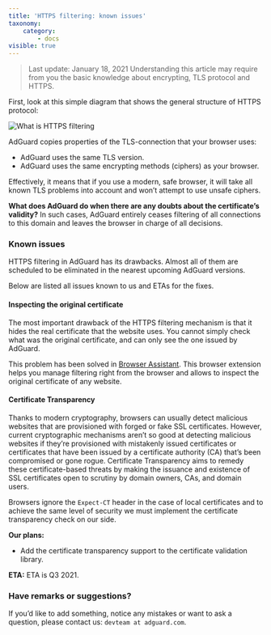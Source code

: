 ```yaml
---
title: 'HTTPS filtering: known issues'
taxonomy:
    category:
        - docs
visible: true
---
```


> Last update: January 18, 2021
> Understanding this article may require from you the basic knowledge about encrypting, TLS protocol and HTTPS.

First, look at this simple diagram that shows the general structure of HTTPS protocol:

![What is HTTPS filtering](https://cdn.adguard.com/public/Adguard/Blog/https/what_is_https_filtering.png)

AdGuard copies properties of the TLS-connection that your browser uses:

* AdGuard uses the same TLS version.
* AdGuard uses the same encrypting methods (ciphers) as your browser.

Effectively, it means that if you use a modern, safe browser, it will take all known TLS problems into account and won’t attempt to use unsafe ciphers.

**What does AdGuard do when there are any doubts about the certificate’s validity?** In such cases, AdGuard entirely ceases filtering of all connections to this domain and leaves the browser in charge of all decisions.

### Known issues

HTTPS filtering in AdGuard has its drawbacks. Almost all of them are scheduled to be eliminated in the nearest upcoming AdGuard versions.

Below are listed all issues known to us and ETAs for the fixes.

#### Inspecting the original certificate

The most important drawback of the HTTPS filtering mechanism is that it hides the real certificate that the website uses. You cannot simply check what was the original certificate, and can only see the one issued by AdGuard.

This problem has been solved in [Browser Assistant](https://adguard.com/adguard-assistant/overview.html). This browser extension helps you manage filtering right from the browser and allows to inspect the original certificate of any website.

#### Certificate Transparency

Thanks to modern cryptography, browsers can usually detect malicious websites that are provisioned with forged or fake SSL certificates. However, current cryptographic mechanisms aren’t so good at detecting malicious websites if they’re provisioned with mistakenly issued certificates or certificates that have been issued by a certificate authority (CA) that’s been compromised or gone rogue. Certificate Transparency aims to remedy these certificate-based threats by making the issuance and existence of SSL certificates open to scrutiny by domain owners, CAs, and domain users.

Browsers ignore the `Expect-CT` header in the case of local certificates and to achieve the same level of security we must implement the certificate transparency check on our side.

**Our plans:**

* Add the certificate transparency support to the certificate validation library.

**ETA:** ETA is Q3 2021.

### Have remarks or suggestions?

If you’d like to add something, notice any mistakes or want to ask a question, please contact us: `devteam at adguard.com`.
